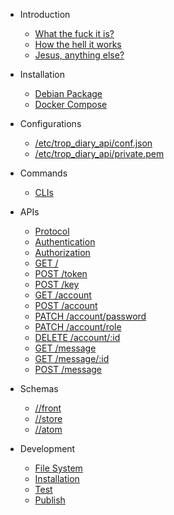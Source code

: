 * Introduction
    * [What the fuck it is?](intro.md#what-the-fuck-it-is)
    * [How the hell it works](intro.md#how-the-hell-it-works)
    * [Jesus, anything else?](intro.md#jesus-anything-else)

* Installation
    * [Debian Package](install_debian_package.md)
    * [Docker Compose](install_docker_compose.md)

* Configurations
    * [/etc/trop_diary_api/conf.json](conf_conf_json.md)
    * [/etc/trop_diary_api/private.pem](conf_private_pem.md)

* Commands
    * [CLIs](cli.md)

* APIs
    * [Protocol](api_protocol.md)
    * [Authentication](api_authentication.md)
    * [Authorization](api_authorization.md)
    * [GET /](api_get_root.md)
    * [POST /token](api_post_token.md)
    * [POST /key](api_post_key.md)
    * [GET /account](api_get_account.md)
    * [POST /account](api_post_account.md)
    * [PATCH /account/password](api_patch_account_password.md)
    * [PATCH /account/role](api_patch_account_role.md)
    * [DELETE /account/:id](api_del_account.md)
    * [GET /message](api_get_message.md)
    * [GET /message/:id](api_get_message_item.md)
    * [POST /message](api_post_message.md)

* Schemas
    * [//front](schema/front/index.md)
    * [//store](schema/store/index.md)
    * [//atom](schema/atom/index.md)

* Development
    * [File System](dev_fs.md)
    * [Installation](dev_install.md)
    * [Test](dev_test.md)
    * [Publish](dev_publish.md)
